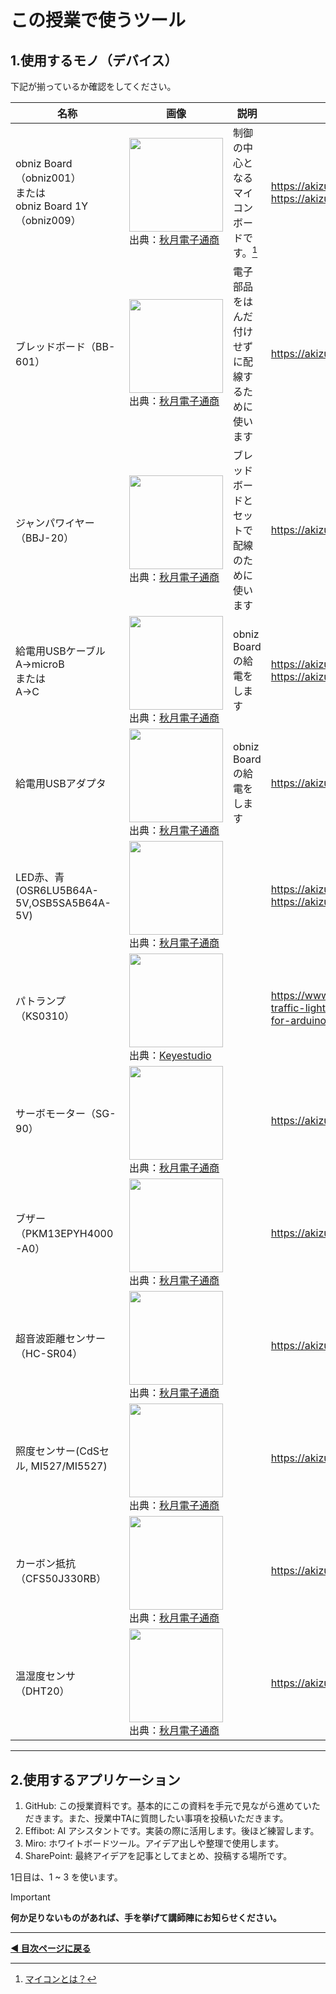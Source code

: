 # この授業で使うツール

## 1.使用するモノ（デバイス）

下記が揃っているか確認をしてください。

| 名称 | 画像 | 説明 | URL |
| --- | --- | ----------- | --- |
|obniz Board（obniz001） <br> または <br> obniz Board 1Y（obniz009）| <img src="https://akizukidenshi.com/img/goods/L/114930.jpg" width="150"><br>出典：[秋月電子通商](https://akizukidenshi.com/) | 制御の中心となるマイコンボードです。[^1]| https://akizukidenshi.com/catalog/g/g113685/ <br> https://akizukidenshi.com/catalog/g/g114930/ |
|ブレッドボード（BB-601）| <img src="https://akizukidenshi.com/img/goods/L/105155.jpg" width="150"><br>出典：[秋月電子通商](https://akizukidenshi.com/)  | 電子部品をはんだ付けせずに配線するために使います | https://akizukidenshi.com/catalog/g/g105155/ |
|ジャンパワイヤー（BBJ-20）| <img src="https://akizukidenshi.com/img/goods/L/105371.jpg" width="150"><br>出典：[秋月電子通商](https://akizukidenshi.com/)  | ブレッドボードとセットで配線のために使います | https://akizukidenshi.com/catalog/g/g105371/ |
|給電用USBケーブル <br> A->microB <br> または <br> A->C| <img src="https://akizukidenshi.com/img/goods/L/117017.jpg" width="150"><br>出典：[秋月電子通商](https://akizukidenshi.com/) | obniz Board の給電をします | https://akizukidenshi.com/catalog/g/g117016/ <br> https://akizukidenshi.com/catalog/g/g117017/ |
|給電用USBアダプタ| <img src="https://akizukidenshi.com/img/goods/L/117092.jpg" width="150"><br>出典：[秋月電子通商](https://akizukidenshi.com/)   |  obniz Board の給電をします | https://akizukidenshi.com/catalog/g/g117092/ |
|LED赤、青(OSR6LU5B64A-5V,OSB5SA5B64A-5V)| <img src="https://akizukidenshi.com/img/goods/L/112519.jpg" width="150"><br>出典：[秋月電子通商](https://akizukidenshi.com/)  |             | https://akizukidenshi.com/catalog/g/g112517/ <br> https://akizukidenshi.com/catalog/g/g112519/ |
|パトランプ（KS0310）| <img src="https://ueeshop.ly200-cdn.com/u_file/UPAH/UPAH808/2108/products/14/69524b4790.jpg?x-oss-process=image/format,webp" width="150"><br>出典：[Keyestudio](https://www.keyestudio.com/products/keyestudio-traffic-light-module-black-and-eco-friendly-for-arduino) |             | https://www.keyestudio.com/products/keyestudio-traffic-light-module-black-and-eco-friendly-for-arduino |
|サーボモーター（SG-90）| <img src="https://akizukidenshi.com/img/goods/L/108761.jpg" width="150"><br>出典：[秋月電子通商](https://akizukidenshi.com/)  |             | https://akizukidenshi.com/catalog/g/g108761/ |
|ブザー（PKM13EPYH4000-A0）| <img src="https://akizukidenshi.com/img/goods/L/104118.jpg" width="150"> <br>出典：[秋月電子通商](https://akizukidenshi.com/) |             | https://akizukidenshi.com/catalog/g/g104118/ |
|超音波距離センサー（HC-SR04）| <img src="https://akizukidenshi.com/img/goods/L/111009.jpg" width="150"><br>出典：[秋月電子通商](https://akizukidenshi.com/)  |             | https://akizukidenshi.com/catalog/g/g111009/ |
|照度センサー(CdSセル, MI527/MI5527)| <img src="https://akizukidenshi.com/img/goods/L/100110.jpg" width="150"><br>出典：[秋月電子通商](https://akizukidenshi.com/)  |             | https://akizukidenshi.com/catalog/g/g100110/ |
|カーボン抵抗（CFS50J330RB）| <img src="https://akizukidenshi.com/img/goods/L/107812.jpg" width="150"><br>出典：[秋月電子通商](https://akizukidenshi.com/)  |             | https://akizukidenshi.com/catalog/g/g107812/ |
|温湿度センサ（DHT20）| <img src="https://akizukidenshi.com/img/goods/L/116732.jpg" width="150"><br>出典：[秋月電子通商](https://akizukidenshi.com/)  |             | https://akizukidenshi.com/catalog/g/g116732/ |

---- 

## 2.使用するアプリケーション

1. GitHub: この授業資料です。基本的にこの資料を手元で見ながら進めていただきます。また、授業中TAに質問したい事項を投稿いただきます。
2. Effibot: AI アシスタントです。実装の際に活用します。後ほど練習します。
3. Miro: ホワイトボードツール。アイデア出しや整理で使用します。
4. SharePoint: 最終アイデアを記事としてまとめ、投稿する場所です。

1日目は、1 ~ 3 を使います。  

> [!IMPORTANT]
> **何か足りないものがあれば、手を挙げて講師陣にお知らせください。**

---

**[◀ 目次ページに戻る](../readme.md)**

[^1]: [マイコンとは？](https://edn.itmedia.co.jp/edn/articles/2408/20/news027.html)
